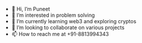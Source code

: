 - 👋 Hi, I’m Puneet
- 👀 I’m interested in problem solving
- 🌱 I’m currently learning web3 and exploring cryptos
- 💞️ I’m looking to collaborate on various projects
- 📫 How to reach me at +91-8813994343
